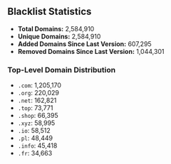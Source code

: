 ## Blacklist Statistics

- **Total Domains:** 2,584,910
- **Unique Domains:** 2,584,910
- **Added Domains Since Last Version:** 607,295
- **Removed Domains Since Last Version:** 1,044,301

### Top-Level Domain Distribution

-  `.com`: 1,205,170
-  `.org`: 220,029
-  `.net`: 162,821
-  `.top`: 73,771
-  `.shop`: 66,395
-  `.xyz`: 58,995
-  `.io`: 58,512
-  `.pl`: 48,449
-  `.info`: 45,418
-  `.fr`: 34,663
